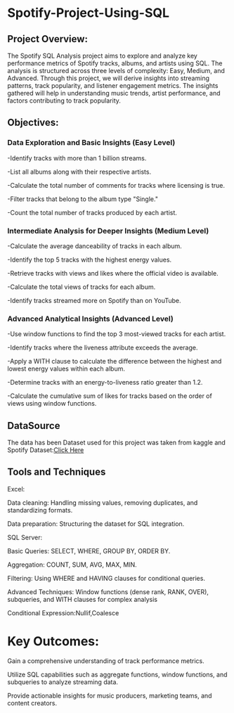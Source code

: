 # Spotify-Project-Using-SQL

## Project Overview:
The Spotify SQL Analysis project aims to explore and analyze key performance metrics of Spotify tracks, albums, and artists using SQL. The analysis is structured across three levels of complexity: Easy, Medium, and Advanced. Through this project, we will derive insights into streaming patterns, track popularity, and listener engagement metrics. The insights gathered will help in understanding music trends, artist performance, and factors contributing to track popularity.

## Objectives:

### Data Exploration and Basic Insights (Easy Level)

-Identify tracks with more than 1 billion streams.

-List all albums along with their respective artists.

-Calculate the total number of comments for tracks where licensing is true.

-Filter tracks that belong to the album type "Single."

-Count the total number of tracks produced by each artist.

### Intermediate Analysis for Deeper Insights (Medium Level)

-Calculate the average danceability of tracks in each album.

-Identify the top 5 tracks with the highest energy values.

-Retrieve tracks with views and likes where the official video is available.

-Calculate the total views of tracks for each album.

-Identify tracks streamed more on Spotify than on YouTube.

### Advanced Analytical Insights (Advanced Level)

-Use window functions to find the top 3 most-viewed tracks for each artist.

-Identify tracks where the liveness attribute exceeds the average.

-Apply a WITH clause to calculate the difference between the highest and lowest energy values within each album.

-Determine tracks with an energy-to-liveness ratio greater than 1.2.

-Calculate the cumulative sum of likes for tracks based on the order of views using window functions.

## DataSource

The data has been Dataset used for this project was taken from kaggle and Spotify Dataset:[Click Here](https://github.com/Zaki1203/Spotify-Project-Using-SQL/blob/main/spotify.xlsx)

## Tools and Techniques
Excel:

Data cleaning: Handling missing values, removing duplicates, and standardizing formats.

Data preparation: Structuring the dataset for SQL integration.

SQL Server:

Basic Queries: SELECT, WHERE, GROUP BY, ORDER BY.

Aggregation: COUNT, SUM, AVG, MAX, MIN.

Filtering: Using WHERE and HAVING clauses for conditional queries.

Advanced Techniques: Window functions (dense rank, RANK, OVER), subqueries, and WITH clauses for complex analysis

Conditional Expression:Nullif,Coalesce


# Key Outcomes:

Gain a comprehensive understanding of track performance metrics.

Utilize SQL capabilities such as aggregate functions, window functions, and subqueries to analyze streaming data.

Provide actionable insights for music producers, marketing teams, and content creators.
